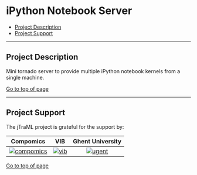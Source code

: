 # iPython Notebook Server

 * [Project Description](#project-description)
 * [Project Support](#project-support)

----

## Project Description

Mini tornado server to provide multiple iPython notebook kernels from a single machine.

[Go to top of page](#ipython-notebook-server)

----

## Project Support

The jTraML project is grateful for the support by:

| Compomics | VIB | Ghent University|
|:--:|:--:|:--:|
| [![compomics](http://genesis.ugent.be/public_data/image/compomics.png)](http://www.compomics.com) | [![vib](http://genesis.ugent.be/public_data/image/vib.png)](http://www.vib.be) | [![ugent](http://genesis.ugent.be/public_data/image/ugent.png)](http://www.ugent.be/en) |

[Go to top of page](#ipython-notebook-server)
